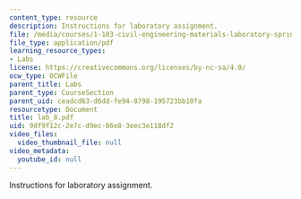```yaml
---
content_type: resource
description: Instructions for laboratory assignment.
file: /media/courses/1-103-civil-engineering-materials-laboratory-spring-2004/9df9f12c2e7cd9ec86e83eec3e118df2_lab_8.pdf
file_type: application/pdf
learning_resource_types:
- Labs
license: https://creativecommons.org/licenses/by-nc-sa/4.0/
ocw_type: OCWFile
parent_title: Labs
parent_type: CourseSection
parent_uid: ceadcd63-d6dd-fe94-8798-195723bb10fa
resourcetype: Document
title: lab_8.pdf
uid: 9df9f12c-2e7c-d9ec-86e8-3eec3e118df2
video_files:
  video_thumbnail_file: null
video_metadata:
  youtube_id: null
---
```

Instructions for laboratory assignment.